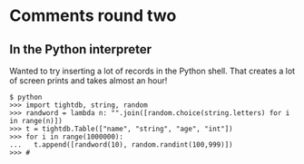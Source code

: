 # Comments round two

## In the Python interpreter

Wanted to try inserting a lot of records in the Python shell. That creates a lot of screen prints and takes almost an hour!

```
$ python
>>> import tightdb, string, random
>>> randword = lambda n: "".join([random.choice(string.letters) for i in range(n)])
>>> t = tightdb.Table(["name", "string", "age", "int"])
>>> for i in range(1000000):
...   t.append([randword(10), random.randint(100,999)])
>>> #
```


